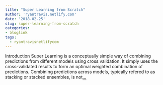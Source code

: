 ```yaml
---
title: "Super Learning from Scratch"
author: 'ryantravis.netlify.com'
date: '2018-02-25'
slug: super-learning-from-scratch
categories:
- bloglink
tags:
  - ryantravisnetlifycom
---
```


IntroductionSuper Learning is a conceptually simple way of combining predictions from different models using cross validation. It simply uses the cross-validated results to form an optimal weighted combination of predictions. Combining predictions across models, typically refered to as stacking or stacked ensembles, is not[... <i class="fas fa-external-link-alt"></i>](http://ryantravis.netlify.com/post/super-learning-from-scratch/)

